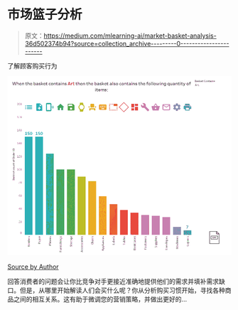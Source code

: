 # 市场篮子分析

> 原文：<https://medium.com/mlearning-ai/market-basket-analysis-36d502374b94?source=collection_archive---------0----------------------->

了解顾客购买行为

![](img/e99a106c1b2a2235445fa3f027ea6fe7.png)

[Source by Author](https://public.tableau.com/views/MarketBasketAnalysis_16141574759070/Dashboard1?:language=en&:display_count=y&publish=yes&:origin=viz_share_link)

回答消费者的问题会让你比竞争对手更接近准确地提供他们的需求并填补需求缺口。但是，从哪里开始解读人们会买什么呢？你从分析购买习惯开始，寻找各种商品之间的相互关系。这有助于微调您的营销策略，并做出更好的…